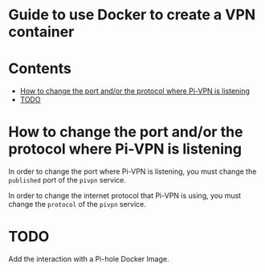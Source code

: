 # Guide to use Docker to create a VPN container

# Contents
* [How to change the port and/or the protocol where Pi-VPN is listening](#how-to-change-the-port-andor-the-protocol-where-pi-vpn-is-listening)
* [TODO](#todo)

# How to change the port and/or the protocol where Pi-VPN is listening
In order to change the port where Pi-VPN is listening, you must change the `published` port of the `pivpn` service.

In order to change the internet protocol that Pi-VPN is using, you must change the `protocol` of the `pivpn` service.

# TODO
Add the interaction with a Pi-hole Docker Image.
